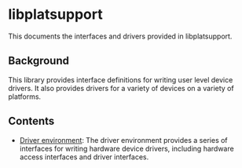# libplatsupport

This documents the interfaces and drivers provided in libplatsupport.

## Background

This library provides interface definitions for writing user level device
drivers. It also provides drivers for a variety of devices on a variety of platforms.

## Contents

- [Driver environment](driver_environment): The driver environment provides a series
  of interfaces for writing hardware device drivers, including
  hardware access interfaces and driver interfaces.
